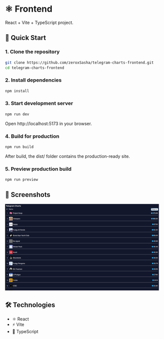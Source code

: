 # ⚛️ Frontend
React + Vite + TypeScript project.
## 🚀 Quick Start
### 1. Clone the repository
```bash
git clone https://github.com/zeroxSasha/telegram-charts-frontend.git
cd telegram-charts-frontend
```
### 2. Install dependencies
```bash
npm install
```
### 3. Start development server
```bash
npm run dev
```
Open http://localhost:5173 in your browser.
### 4. Build for production
```bash
npm run build
```
After build, the dist/ folder contains the production-ready site.
### 5. Preview production build
```bash
npm run preview
```
## 📸 Screenshots
![App Screenshot](./assets/screenshot.png)
## 🛠 Technologies
- ⚛️ React
- ⚡ Vite
- 📘 TypeScript

